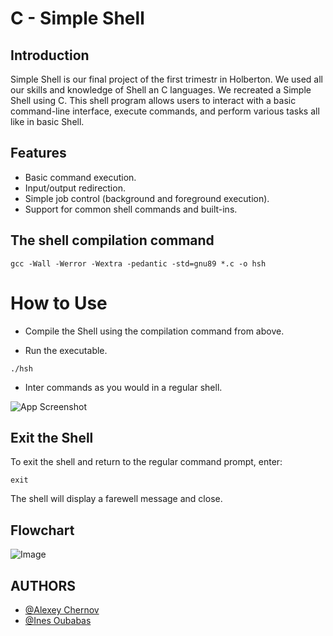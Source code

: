 # C - Simple Shell

## Introduction

Simple Shell is our final project of the first trimestr in Holberton. We used all our skills and knowledge of Shell an C languages. We recreated a Simple Shell using C. This shell program allows users to interact with a basic command-line interface, execute commands, and perform various tasks all like in basic Shell.

## Features

- Basic command execution.
- Input/output redirection.
- Simple job control (background and foreground execution).
- Support for common shell commands and built-ins.

## The shell compilation command

```
gcc -Wall -Werror -Wextra -pedantic -std=gnu89 *.c -o hsh
```

# How to Use

- Compile the Shell using the compilation command from above.

- Run the executable.
```
./hsh
```
- Inter commands as you would in a regular shell.

![App Screenshot](https://cdn.discordapp.com/attachments/1183742075821379636/1185243888244498452/image.png?ex=658ee763&is=657c7263&hm=af9f5eb9f37e62cfb8e6b852c1e2e5086d6618e6f357713e55d76c7f778c3f36&)

## Exit the Shell

To exit the shell and return to the regular command prompt, enter:

```
exit
```
The shell will display a farewell message and close.

## Flowchart

![Image](https://github.com/alexeychern0v/holbertonschool-simple_shell/assets/97944947/a5c2077d-6652-406f-97d7-6da4c5ab2766)

## AUTHORS

- [@Alexey Chernov](https://github.com/alexeychern0v)
- [@Ines Oubabas](https://github.com/alexeychern0v)
